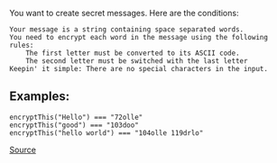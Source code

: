 You want to create secret messages. Here are the conditions:

    Your message is a string containing space separated words.
    You need to encrypt each word in the message using the following rules:
        The first letter must be converted to its ASCII code.
        The second letter must be switched with the last letter
    Keepin' it simple: There are no special characters in the input.

## Examples:
```
encryptThis("Hello") === "72olle"
encryptThis("good") === "103doo"
encryptThis("hello world") === "104olle 119drlo"
```

[Source](https://www.codewars.com/kata/5848565e273af816fb000449)
